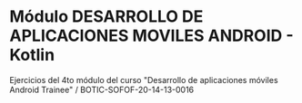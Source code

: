 # Módulo DESARROLLO DE APLICACIONES MOVILES ANDROID - Kotlin
   Ejercicios del 4to módulo del curso "Desarrollo de aplicaciones móviles Android Trainee" / BOTIC-SOFOF-20-14-13-0016
